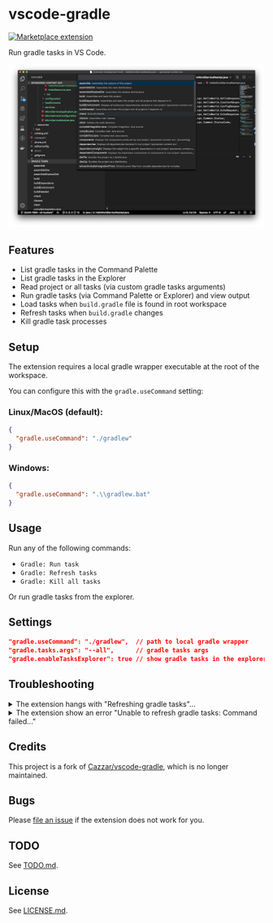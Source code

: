 # vscode-gradle

<a href="https://marketplace.visualstudio.com/items?itemName=richardwillis.vscode-gradle">![Marketplace extension](https://img.shields.io/visual-studio-marketplace/i/richardwillis.vscode-gradle)</a>

<!-- ![Build status](https://github.com/badsyntax/vscode-gradle/workflows/Node%20CI/badge.svg) -->

Run gradle tasks in VS Code.

![Main image](images/task-list.png)

## Features

- List gradle tasks in the Command Palette
- List gradle tasks in the Explorer
- Read project or all tasks (via custom gradle tasks arguments)
- Run gradle tasks (via Command Palette or Explorer) and view output
- Load tasks when `build.gradle` file is found in root workspace
- Refresh tasks when `build.gradle` changes
- Kill gradle task processes

## Setup

The extension requires a local gradle wrapper executable at the root of the workspace.

You can configure this with the `gradle.useCommand` setting:

### Linux/MacOS (default):

```json
{
  "gradle.useCommand": "./gradlew"
}
```

### Windows:

```json
{
  "gradle.useCommand": ".\\gradlew.bat"
}
```

## Usage

Run any of the following commands:

- `Gradle: Run task`
- `Gradle: Refresh tasks`
- `Gradle: Kill all tasks`

Or run gradle tasks from the explorer.

## Settings

```json
"gradle.useCommand": "./gradlew",  // path to local gradle wrapper
"gradle.tasks.args": "--all",      // gradle tasks args
"gradle.enableTasksExplorer": true // show gradle tasks in the explorer
```

## Troubleshooting

<details><summary>The extension hangs with "Refreshing gradle tasks"...</summary>

Eventually the command should fail with an error message. This is usually due to gradle not being able to resolve dependencies. Check your network connection.

</details>

<details><summary>The extension show an error "Unable to refresh gradle tasks: Command failed..."</summary>

The path to the gradle wrapper does not exist. Change the `"gradle.useCommand"` setting to point to a local `gradlew` executable.

</details>

## Credits

This project is a fork of [Cazzar/vscode-gradle](https://github.com/Cazzar/vscode-gradle), which is no longer maintained.

## Bugs

Please [file an issue](https://github.com/badsyntax/vscode-gradle/issues/new) if the extension does not work for you.

## TODO

See [TODO.md](./TODO.md).

## License

See [LICENSE.md](./LICENSE.md).
